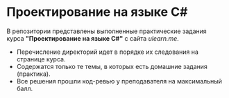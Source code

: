 # Проектирование на языке C#
В репозитории представлены выполненные практические задания курса **"Проектирование на языке C#"** с сайта *ulearn.me*. 
* Перечисление директорий идет в порядке их следования на странице курса. 
* Содержатся только те темы, в которых есть домашние задания (практика).
* Все решения прошли код-ревью у преподавателя на максимальный балл.
